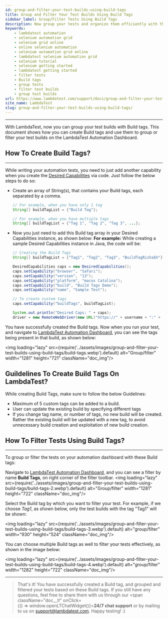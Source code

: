 ```yaml
---
id: group-and-filter-your-test-builds-using-build-tags
title: Group and Filter Your Test Builds Using Build Tags
sidebar_label: Group/Filter Tests Using Build Tags
description: Now group your tests and organize them efficiently with the help of Build Tags on LambdaTest. Create one or more build tags, and filter them with just a click.
keywords:
    - lambdatest automation
    - selenium automation grid
    - selenium grid online
    - online selenium automation
    - selenium automation grid online
    - lambdatest selenium automation grid
    - selenium tutorial
    - selenium getting started
    - lambdatest getting started
    - filter tests
    - Build tags
    - group tests
    - filter test builds
    - group test builds
url: https://www.lambdatest.com/support/docs/group-and-filter-your-test-builds-using-build-tags/
site_name: LambdaTest
slug: group-and-filter-your-test-builds-using-build-tags/
---
```

* * *

With LambdaTest, now you can group your test builds with Build tags. This document shows how you can create Build tags and use them to group or filter your test builds on the LambdaTest Automation Dashboard.

## How To Create Build Tags?

* * *

While writing your automation tests, you need to just add another capability when you create the [Desired Capabilities](/docs/selenium-automation-capabilities/) via code. Just follow the below steps to do so:

*   Create an array of String(s), that contains your Build tags, each separated by a comma.

    ```java
    // For example, when you have only 1 tag
    String[] buildTagList = {"Build Tag"};

    // For example, when you have multiple tags
    String[] buildTagList = {"Tag 1", "Tag 2", "Tag 3", ...};
    ```
    

*   Now you just need to add this Build tag array in your Desired Capabilities instance, as shown below: **For example:** While creating a sample Desired Capabilities instance in Java, the code will be:

    ```java
    // Creating the Build Tags
    String[] buildTagList = {"Tag1", "Tag2", "Tag3", "BuildTagRishabh"};

    DesiredCapabilities caps = new DesiredCapabilities();
    caps.setCapability("browser", "Safari");
    caps.setCapability("version", "13");
    caps.setCapability("platform", "macos Catalina");
    caps.setCapability("build", "Build Tags Demo");
    caps.setCapability("name", "Sample Test");

    // To create custom tags
    caps.setCapability("buildTags", buildTagList); 

    System.out.println("Desired Caps: " + caps);
    driver = new RemoteWebDriver(new URL("https://" + username + ":" + authkey + hub), caps);
    ```

You have successfully created the Build tags. Now when you run your test, and navigate to [LambdaTest Automation Dashboard](https://automation.lambdatest.com/timeline/), you can see the tags being present in that build, as shown below:

<img loading="lazy" src={require('../assets/images/group-and-filter-your-test-builds-using-build-tags/build-tags.webp').default} alt="Group/filter" width="1281" height="721" className="doc_img"/>

## Guildelines To Create Build Tags On LambdaTest?

While creating Build Tags, make sure to follow the below Guidelines:

*   Maximum of 5 custom tags can be added to a build.
*   User can update the existing build by specifying different tags
*   If you change tag name, or number of tags, no new build will be created. Rather the existing build will be updated with a new tag, to avoid unnecessary build creation and exploitation of new build creation.

## How To Filter Tests Using Build Tags?

* * *

To group or filter the tests on your automation dashboard with these Build tags:

Navigate to [LambdaTest Automation Dashboard](https://automation.lambdatest.com/timeline/), and you can see a filter by name **Build Tags**, on right corner of the filter toolbar. 
<img loading="lazy" src={require('../assets/images/group-and-filter-your-test-builds-using-build-tags/build-tags-2.webp').default} alt="Group/filter" width="1281" height="722" className="doc_img"/>

Select the Build tag by which you want to filter your test. For example, if we choose _Tag1_, as shown below, only the test builds with the tag "Tag1" will be shown:

<img loading="lazy" src={require('../assets/images/group-and-filter-your-test-builds-using-build-tags/build-tags-3.webp').default} alt="group/filter" width="930" height="524" className="doc_img"/>

You can choose multiple Build tags as well to filter your tests effectively, as shown in the image below:

<img loading="lazy" src={require('../assets/images/group-and-filter-your-test-builds-using-build-tags/build-tags-4.webp').default} alt="group/filter" width="1282" height="722" className="doc_img"/>

* * *

> That's it! You have successfully created a Build tag, and grouped and filtered your tests based on these Build tags. If you still have any questions, feel free to share them with us through our <span className="doc__lt" onClick={() => window.openLTChatWidget()}>**24/7 chat support**</span> or by mailing to us on [support@lambdatest.com](mailto:support@lambdatest.com). Happy testing! :)